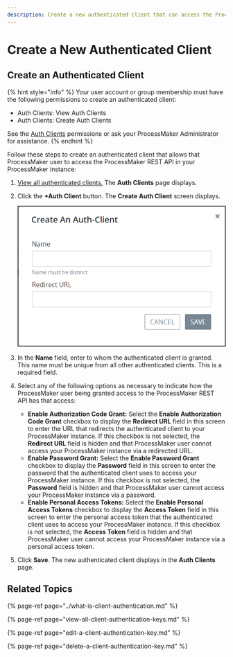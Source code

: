 ```yaml
---
description: Create a new authenticated client that can access the ProcessMaker REST API.
---
```


# Create a New Authenticated Client

## Create an Authenticated Client

{% hint style="info" %}
Your user account or group membership must have the following permissions to create an  authenticated client:

* Auth Clients: View Auth Clients
* Auth Clients: Create Auth Clients

See the [Auth Clients](../../permission-descriptions-for-users-and-groups.md#auth-clients) permissions or ask your ProcessMaker Administrator for assistance.
{% endhint %}

Follow these steps to create an authenticated client that allows that ProcessMaker user to access the ProcessMaker REST API in your ProcessMaker instance:

1. [View all authenticated clients.](view-all-client-authentication-keys.md#view-all-scripts) The **Auth Clients** page displays.
2. Click the **+Auth Client** button. The **Create Auth Client** screen displays.  

   ![](../../../.gitbook/assets/create-auth-client-screen-admin.png)

3. In the **Name** field, enter to whom the authenticated client is granted. This name must be unique from all other authenticated clients. This is a required field.
4. Select any of the following options as necessary to indicate how the ProcessMaker user being granted access to the ProcessMaker REST API has that access:
   * **Enable Authorization Code Grant:** Select the **Enable Authorization Code Grant** checkbox to display the **Redirect URL** field in this screen to enter the URL that redirects the authenticated client to your ProcessMaker instance. If this checkbox is not selected, the **Redirect URL** field is hidden and that ProcessMaker user cannot access your ProcessMaker instance via a redirected URL.
   * **Enable Password Grant:** Select the **Enable Password Grant** checkbox to display the **Password** field in this screen to enter the password that the authenticated client uses to access your ProcessMaker instance. If this checkbox is not selected, the **Password** field is hidden and that ProcessMaker user cannot access your ProcessMaker instance via a password.
   * **Enable Personal Access Tokens:** Select the **Enable Personal Access Tokens** checkbox to display the **Access Token** field in this screen to enter the personal access token that the authenticated client uses to access your ProcessMaker instance. If this checkbox is not selected, the **Access Token** field is hidden and that ProcessMaker user cannot access your ProcessMaker instance via a personal access token.
5. Click **Save**. The new authenticated client displays in the **Auth Clients** page.

## Related Topics

{% page-ref page="../what-is-client-authentication.md" %}

{% page-ref page="view-all-client-authentication-keys.md" %}

{% page-ref page="edit-a-client-authentication-key.md" %}

{% page-ref page="delete-a-client-authentication-key.md" %}

